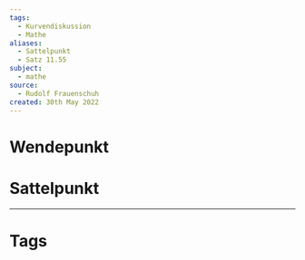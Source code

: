 ```yaml
---
tags:
  - Kurvendiskussion
  - Mathe
aliases:
  - Sattelpunkt
  - Satz 11.55
subject:
  - mathe
source:
  - Rudolf Frauenschuh
created: 30th May 2022
---
```


# Wendepunkt

# Sattelpunkt

---

# Tags